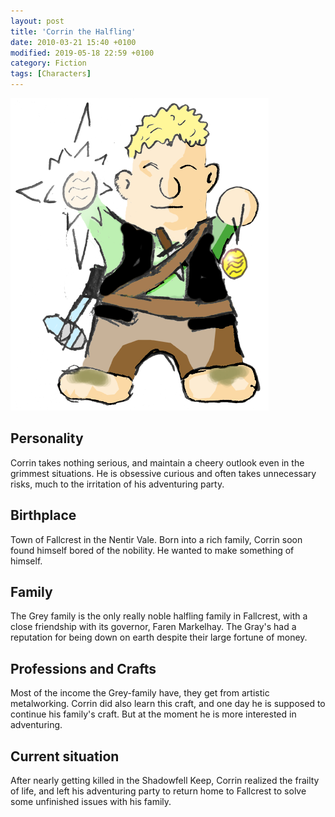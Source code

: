 ```yaml
---
layout: post
title: 'Corrin the Halfling'
date: 2010-03-21 15:40 +0100
modified: 2019-05-18 22:59 +0100
category: Fiction
tags: [Characters]
---
```


![Drawing of Corrin](/images/corrin.png)

## Personality

Corrin takes nothing serious, and maintain a cheery outlook even in the grimmest
situations. He is obsessive curious and often takes unnecessary risks, much to
the irritation of his adventuring party.

## Birthplace

Town of Fallcrest in the Nentir Vale. Born into a rich family, Corrin soon found
himself bored of the nobility. He wanted to make something of himself.

## Family

The Grey family is the only really noble halfling family in Fallcrest, with a
close friendship with its governor, Faren Markelhay. The Gray's had a reputation
for being down on earth despite their large fortune of money.

## Professions and Crafts

Most of the income the Grey-family have, they get from artistic metalworking.
Corrin did also learn this craft, and one day he is supposed to continue his
family's craft. But at the moment he is more interested in adventuring.

## Current situation

After nearly getting killed in the Shadowfell Keep, Corrin realized the frailty
of life, and left his adventuring party to return home to Fallcrest to solve
some unfinished issues with his family.
